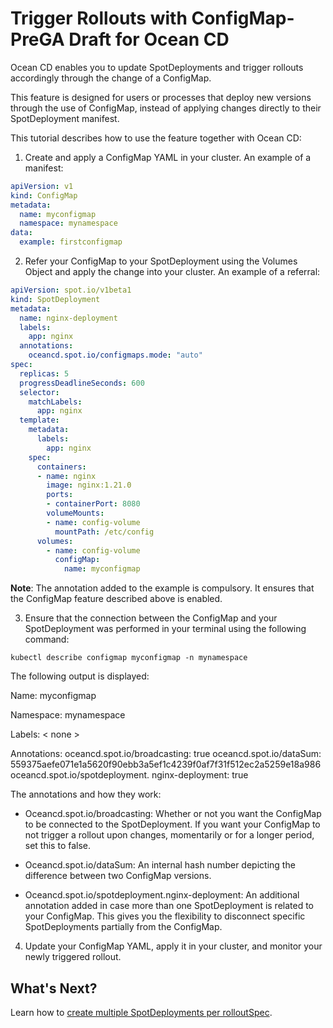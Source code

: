 # Trigger Rollouts with ConfigMap- PreGA Draft for Ocean CD

Ocean CD enables you to update SpotDeployments and trigger rollouts accordingly through the change of a ConfigMap.  

This feature is designed for users or processes that deploy new versions through the use of ConfigMap, instead of applying changes directly to their SpotDeployment manifest.  

This tutorial describes how to use the feature together with Ocean CD:  

1. Create and apply a ConfigMap YAML in your cluster. An example of a manifest:  

```yaml
apiVersion: v1
kind: ConfigMap
metadata:
  name: myconfigmap
  namespace: mynamespace
data:
  example: firstconfigmap
```

2. Refer your ConfigMap to your SpotDeployment using the Volumes Object and apply the change into your cluster. An example of a referral:  

```yaml
apiVersion: spot.io/v1beta1
kind: SpotDeployment
metadata:
  name: nginx-deployment
  labels:
    app: nginx
  annotations:
    oceancd.spot.io/configmaps.mode: "auto"
spec:
  replicas: 5
  progressDeadlineSeconds: 600
  selector:
    matchLabels:
      app: nginx
  template:
    metadata:
      labels:
        app: nginx
    spec:
      containers:
      - name: nginx
        image: nginx:1.21.0
        ports:
        - containerPort: 8080
        volumeMounts:
        - name: config-volume
          mountPath: /etc/config
      volumes:
        - name: config-volume
          configMap:
            name: myconfigmap
```

**Note**: The annotation added to the example is compulsory. It ensures that the ConfigMap feature described above is enabled.   

3. Ensure that the connection between the ConfigMap and your SpotDeployment was performed in your terminal using the following command:  

`kubectl describe configmap myconfigmap -n mynamespace`

The following output is displayed:

Name:        myconfigmap

Namespace:    mynamespace

Labels:       < none >

Annotations:  oceancd.spot.io/broadcasting: true
                      oceancd.spot.io/dataSum: 559375aefe071e1a5620f90ebb3a5ef1c4239f0af7f31f512ec2a5259e18a986
                      oceancd.spot.io/spotdeployment. nginx-deployment: true

The annotations and how they work:

* Oceancd.spot.io/broadcasting: Whether or not you want the ConfigMap to be connected to the SpotDeployment. If you want your ConfigMap to not trigger a rollout upon changes, momentarily or for a longer period, set this to false.  

* Oceancd.spot.io/dataSum: An internal hash number depicting the difference between two ConfigMap versions.  

* Oceancd.spot.io/spotdeployment.nginx-deployment: An additional annotation added in case more than one SpotDeployment is related to your ConfigMap. This gives you the flexibility to disconnect specific SpotDeployments partially from the ConfigMap.

4. Update your ConfigMap YAML, apply it in your cluster, and monitor your newly triggered rollout.

## What's Next?

Learn how to [create multiple SpotDeployments per rolloutSpec](ocean-cd/concepts-features/trigger-configmap).
